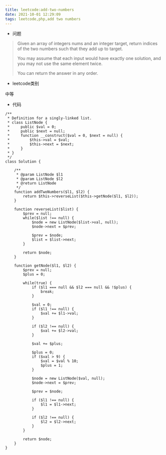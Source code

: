 ```yaml
---
title: leetcode:add-two-numbers
date: 2021-10-01 12:29:09
tags: leetcode,php,add two numbers
---
```


- 问题

> Given an array of integers nums and an integer target, return indices of the two numbers such that they add up to target.
> 
> You may assume that each input would have exactly one solution, and you may not use the same element twice.
> 
> You can return the answer in any order.

- leetcode类别

中等

- 代码

```
/**
 * Definition for a singly-linked list.
 * class ListNode {
 *     public $val = 0;
 *     public $next = null;
 *     function __construct($val = 0, $next = null) {
 *         $this->val = $val;
 *         $this->next = $next;
 *     }
 * }
 */
class Solution {

    /**
     * @param ListNode $l1
     * @param ListNode $l2
     * @return ListNode
     */
    function addTwoNumbers($l1, $l2) {
        return $this->reverseList($this->getNode($l1, $l2));
    }

    function reverseList($list) {
        $prev = null;
        while($list !== null) {
            $node = new ListNode($list->val, null);
            $node->next = $prev;

            $prev = $node;
            $list = $list->next;
        }

        return $node;
    }

    function getNode($l1, $l2) {
        $prev = null;
        $plus = 0;
        
        while(true) {
            if ($l1 === null && $l2 === null && !$plus) {
                break;
            }

            $val = 0;
            if ($l1 !== null) {
                $val += $l1->val;
            }

            if ($l2 !== null) {
                $val += $l2->val;
            }

            $val += $plus;

            $plus = 0;
            if ($val > 9) {
                $val = $val % 10;
                $plus = 1;
            }
            
            $node = new ListNode($val, null);
            $node->next = $prev;

            $prev = $node;
            
            if ($l1 !== null) {
                $l1 = $l1->next;
            }

            if ($l2 !== null) {
                $l2 = $l2->next;
            }
        }

        return $node;
    }
}
```